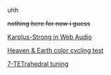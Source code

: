 uhh

~~nothing here for now i guess~~

[Karplus-Strong in Web Audio](karplus_strong_web_audio/)

[Heaven & Earth color cycling test](anim_test/)

[7-TETrahedral tuning](7tet/)
